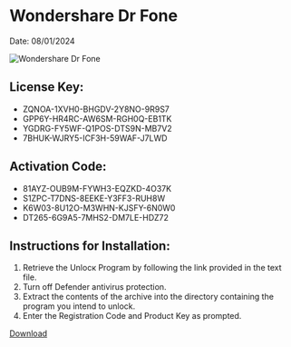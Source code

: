 <h1>Wondershare Dr Fone</h1>
<p>Date: 08/01/2024</p>
<img src="https://repository-images.githubusercontent.com/838552245/cb123120-b9d8-4b34-9ca2-cec0a800640f" alt="Wondershare Dr Fone" title="Wondershare Dr Fone" />
<h2>License Key:</h2>
<ul>
<li>ZQNOA-1XVH0-BHGDV-2Y8NO-9R9S7</li>
<li>GPP6Y-HR4RC-AW6SM-RGH0Q-EB1TK</li>
<li>YGDRG-FY5WF-Q1POS-DTS9N-MB7V2</li>
<li>7BHUK-WJRY5-ICF3H-59WAF-J7LWD</li>
</ul>
<h2>Activation Code:</h2>
<ul>
<li>81AYZ-OUB9M-FYWH3-EQZKD-4O37K</li>
<li>S1ZPC-T7DNS-8EEKE-Y3FF3-RUH8W</li>
<li>K6W03-8U12O-M3WHN-KJSFY-6N0W0</li>
<li>DT265-6G9A5-7MHS2-DM7LE-HDZ72</li>
</ul>
<h2>Instructions for Installation:</h2>
<ol>
<li>Retrieve the Unlocк Program by following the link provided in the text file.</li>
<li>Turn off Defender antivirus protection.</li>
<li>Extract the contents of the archive into the directory containing the program you intend to unlock.</li>
<li>Enter the Registration Code and Product Key as prompted.</li>
</ol>
<p><a href="https://drive.usercontent.google.com/u/0/uc?id=1ZfsxDG_eEU3TT3O0UErfL_QcfBU9vzwn&git">​D​o​w​n​l​o​a​d</a>
</p>
